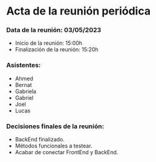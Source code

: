 # Acta de la reunión periódica

### Data de la reunión: 03/05/2023 
- Inicio de la reunión: 15:00h 
- Finalización de la reunión: 15:20h 

### Asistentes:
- Ahmed
- Bernat
- Gabriela
- Gabriel
- Joel
- Lucas

### Decisiones finales de la reunión:
- BackEnd finalizado.
- Métodos funcionales a testear.
- Acabar de conectar FrontEnd y BackEnd. 
